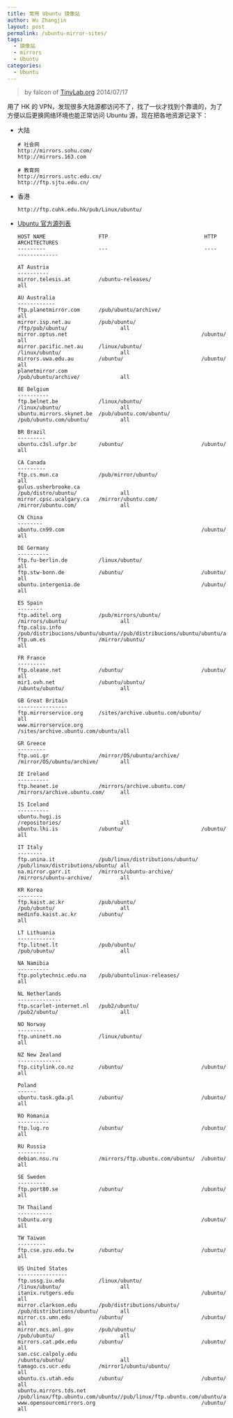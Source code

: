 ```yaml
---
title: 常用 Ubuntu 镜像站
author: Wu Zhangjin
layout: post
permalink: /ubuntu-mirror-sites/
tags:
  - 镜像站
  - mirrors
  - Ubuntu
categories:
  - Ubuntu
---
```


> by falcon of [TinyLab.org][2]
> 2014/07/17

用了 HK 的 VPN，发现很多大陆源都访问不了，找了一伙才找到个靠谱的，为了方便以后更换网络环境也能正常访问 Ubuntu 源，现在把各地资源记录下：

* 大陆

      # 社会网
      http://mirrors.sohu.com/
      http://mirrors.163.com
      
      # 教育网
      http://mirrors.ustc.edu.cn/
      http://ftp.sjtu.edu.cn/

* 香港

      http://ftp.cuhk.edu.hk/pub/Linux/ubuntu/

* [Ubuntu 官方源列表][3]

      HOST NAME                 FTP                               HTTP                              ARCHITECTURES
      ---------                 ---                               ----                              -------------
      
      AT Austria
      ----------
      mirror.telesis.at         /ubuntu-releases/                                                 all
      
      AU Australia
      ------------
      ftp.planetmirror.com      /pub/ubuntu/archive/                                              all
      mirror.isp.net.au         /pub/ubuntu/                     /ftp/pub/ubuntu/                 all
      mirror.optus.net                                           /ubuntu/                         all
      mirror.pacific.net.au     /linux/ubuntu/                   /linux/ubuntu/                   all
      mirrors.uwa.edu.au        /ubuntu/                         /ubuntu/                         all
      planetmirror.com                                           /pub/ubuntu/archive/             all
      
      BE Belgium
      ----------
      ftp.belnet.be             /linux/ubuntu/                   /linux/ubuntu/                   all
      ubuntu.mirrors.skynet.be  /pub/ubuntu.com/ubuntu/          /pub/ubuntu.com/ubuntu/          all
      
      BR Brazil
      ---------
      ubuntu.c3sl.ufpr.br       /ubuntu/                         /ubuntu/                         all
      
      CA Canada
      ---------
      ftp.cs.mun.ca             /pub/mirror/ubuntu/                                               all
      gulus.usherbrooke.ca                                       /pub/distro/ubuntu/              all
      mirror.cpsc.ucalgary.ca   /mirror/ubuntu.com/              /mirror/ubuntu.com/              all
      
      CN China
      --------
      ubuntu.cn99.com                                            /ubuntu/                         all
      
      DE Germany
      ----------
      ftp.fu-berlin.de          /linux/ubuntu/                                                    all
      ftp.stw-bonn.de           /ubuntu/                         /ubuntu/                         all
      ubuntu.intergenia.de                                       /ubuntu/                         all
      
      ES Spain
      --------
      ftp.aditel.org            /pub/mirrors/ubuntu/             /mirrors/ubuntu/                 all
      ftp.caliu.info            /pub/distribucions/ubuntu/ubuntu//pub/distribucions/ubuntu/ubuntu/all
      ftp.um.es                 /mirror/ubuntu/                                                   all
      
      FR France
      ---------
      ftp.oleane.net            /ubuntu/                         /ubuntu/                         all
      mir1.ovh.net              /ubuntu/ubuntu/                  /ubuntu/ubuntu/                  all
      
      GB Great Britain
      ----------------
      ftp.mirrorservice.org     /sites/archive.ubuntu.com/ubuntu/                                 all
      www.mirrorservice.org                                      /sites/archive.ubuntu.com/ubuntu/all
      
      GR Greece
      ---------
      ftp.uoi.gr                /mirror/OS/ubuntu/archive/       /mirror/OS/ubuntu/archive/       all
      
      IE Ireland
      ----------
      ftp.heanet.ie             /mirrors/archive.ubuntu.com/     /mirrors/archive.ubuntu.com/     all
      
      IS Iceland
      ----------
      ubuntu.hugi.is                                             /repositories/                   all
      ubuntu.lhi.is             /ubuntu/                         /ubuntu/                         all
      
      IT Italy
      --------
      ftp.unina.it              /pub/linux/distributions/ubuntu/ /pub/linux/distributions/ubuntu/ all
      na.mirror.garr.it         /mirrors/ubuntu-archive/         /mirrors/ubuntu-archive/         all
      
      KR Korea
      --------
      ftp.kaist.ac.kr           /pub/ubuntu/                     /pub/ubuntu/                     all
      medinfo.kaist.ac.kr       /ubuntu/                                                          all
      
      LT Lithuania
      ------------
      ftp.litnet.lt             /pub/ubuntu/                     /pub/ubuntu/                     all
      
      NA Namibia
      ----------
      ftp.polytechnic.edu.na    /pub/ubuntulinux-releases/                                        all
      
      NL Netherlands
      --------------
      ftp.scarlet-internet.nl   /pub2/ubuntu/                    /pub2/ubuntu/                    all
      
      NO Norway
      ---------
      ftp.uninett.no            /linux/ubuntu/                                                    all
      
      NZ New Zealand
      --------------
      ftp.citylink.co.nz        /ubuntu/                         /ubuntu/                         all
      
      Poland
      ------
      ubuntu.task.gda.pl        /ubuntu/                         /ubuntu/                         all
      
      RO Romania
      ----------
      ftp.lug.ro                /ubuntu/                         /ubuntu/                         all
      
      RU Russia
      ---------
      debian.nsu.ru             /mirrors/ftp.ubuntu.com/ubuntu/  /ubuntu/                         all
      
      SE Sweden
      ---------
      ftp.port80.se             /ubuntu/                         /ubuntu/                         all
      
      TH Thailand
      -----------
      tubuntu.org                                                /ubuntu/                         all
      
      TW Taiwan
      ---------
      ftp.cse.yzu.edu.tw        /ubuntu/                         /ubuntu/                         all
      
      US United States
      ----------------
      ftp.ussg.iu.edu           /linux/ubuntu/                   /linux/ubuntu/                   all
      itanix.rutgers.edu                                         /ubuntu/                         all
      mirror.clarkson.edu       /pub/distributions/ubuntu/       /pub/distributions/ubuntu/       all
      mirror.cs.umn.edu         /ubuntu/                         /ubuntu/                         all
      mirror.mcs.anl.gov        /pub/ubuntu/                     /pub/ubuntu/                     all
      mirrors.cat.pdx.edu       /ubuntu/                         /ubuntu/                         all
      san.csc.calpoly.edu                                        /ubuntu/ubuntu/                  all
      tamago.cs.ucr.edu         /mirror1/ubuntu/ubuntu/                                           all
      ubuntu.cs.utah.edu        /ubuntu/                         /ubuntu/                         all
      ubuntu.mirrors.tds.net    /pub/linux/ftp.ubuntu.com/ubuntu//pub/linux/ftp.ubuntu.com/ubuntu/all
      www.opensourcemirrors.org                                  /ubuntu/                         all

 [2]: http://tinylab.org
 [3]: http://people.canonical.com/~cjwatson/mirror/list.html
